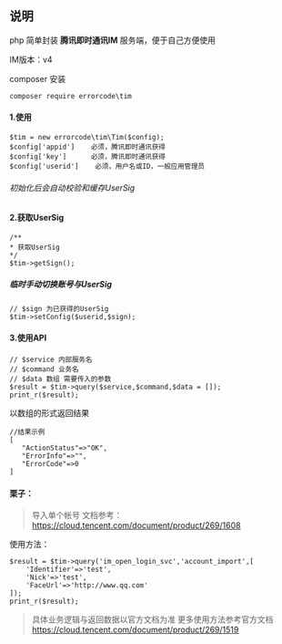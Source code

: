 ## 说明

php 简单封装 <b>腾讯即时通讯IM</b> 服务端，便于自己方便使用

IM版本：v4

composer 安装
```
composer require errorcode\tim
```

#### 1.使用
```
$tim = new errorcode\tim\Tim($config);
$config['appid']    必须，腾讯即时通讯获得
$config['key']      必须，腾讯即时通讯获得
$config['userid']    必须，用户名或ID，一般应用管理员
```
###### 初始化后会自动校验和缓存UserSig


#### 2.获取UserSig
```
/**
* 获取UserSig
*/
$tim->getSign();
```

##### 临时手动切换账号与UserSig
```
// $sign 为已获得的UserSig
$tim->setConfig($userid,$sign);
```

#### 3.使用API
```
// $service 内部服务名
// $command 业务名
// $data 数组 需要传入的参数
$result = $tim->query($service,$command,$data = []);
print_r($result);
```
以数组的形式返回结果
```
//结果示例
[
   "ActionStatus"=>"OK",
   "ErrorInfo"=>"",
   "ErrorCode"=>0
]
```

#### 栗子：
>导入单个帐号
文档参考：https://cloud.tencent.com/document/product/269/1608

使用方法：
```
$result = $tim->query('im_open_login_svc','account_import',[
    'Identifier'=>'test',
    'Nick'=>'test',
    'FaceUrl'=>'http://www.qq.com'
]);
print_r($result);
```

>具体业务逻辑与返回数据以官方文档为准
更多使用方法参考官方文档 https://cloud.tencent.com/document/product/269/1519
